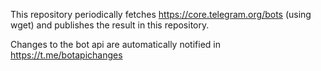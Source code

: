 This repository periodically fetches https://core.telegram.org/bots (using wget) and publishes the result in this repository.

Changes to the bot api are automatically notified in https://t.me/botapichanges